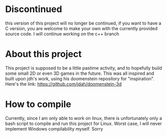 # Discontinued
this version of this project will no longer be continued, if you want to have a C version, you are welcome to make your own with the currently provided source code.
I will continue working on the c++ branch

#  About this project
This project is supposed to be a little pastime activity, and to hopefully build some small 2D or even 3D games in the future. This was all inspired and built upon jdh's work,
using his doomenstein repository for "inspiration". Here's the link: https://github.com/jdah/doomenstein-3d

# How to compile
Currently, since I am only able to work on linux, there is unfortunately only a bash script to compile and run this project for Linux. Worst case, I will never implement Windows compilability myself. Sorry 


